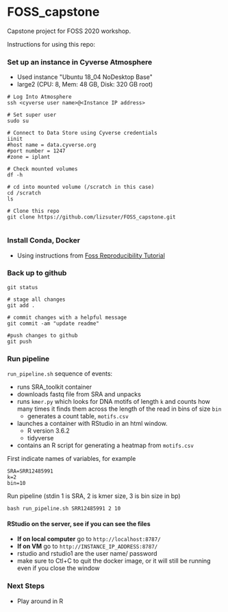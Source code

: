 # FOSS_capstone
Capstone project for FOSS 2020 workshop.

Instructions for using this repo:


### Set up an instance in Cyverse Atmosphere
- Used instance "Ubuntu 18_04 NoDesktop Base"
- large2 (CPU: 8, Mem: 48 GB, Disk: 320 GB root)



```
# Log Into Atmosphere
ssh <cyverse user name>@<Instance IP address>

# Set super user
sudo su

# Connect to Data Store using Cyverse credentials
iinit
#host name = data.cyverse.org
#port number = 1247
#zone = iplant

# Check mounted volumes
df -h 

# cd into mounted volume (/scratch in this case)
cd /scratch
ls

# Clone this repo
git clone https://github.com/lizsuter/FOSS_capstone.git


```

### Install Conda, Docker 
- Using instructions from [Foss Reproducibility Tutorial](https://learning.cyverse.org/projects/cyverse-cyverse-reproducbility-tutorial/en/latest/step2.html#install-conda)

### Back up to github
```
git status

# stage all changes 
git add .

# commit changes with a helpful message
git commit -am "update readme"

#push changes to github
git push
```

### Run pipeline
`run_pipeline.sh` sequence of events:
- runs SRA_toolkit container
- downloads fastq file from SRA and unpacks
- runs `kmer.py` which looks for DNA motifs of length `k` and counts how many times it finds them across the length of the read in bins of size `bin`
	- generates a count table, `motifs.csv`
- launches a container with RStudio in an html window. 
	- R version 3.6.2
	- tidyverse
- contains an R script for generating a heatmap from `motifs.csv`


First indicate names of variables, for example
```
SRA=SRR12485991
k=2
bin=10
```

Run pipeline (stdin 1 is SRA, 2 is kmer size, 3 is bin size in bp)
```
bash run_pipeline.sh SRR12485991 2 10
```

#### RStudio on the server,  see if you can see the files
- **If on local computer** go to `http://localhost:8787/`  
- **If on VM** go to `http://INSTANCE_IP_ADDRESS:8787/`
- rstudio and rstudio1 are the user name/ password
- make sure to Ctl+C to quit the docker image, or it will still be running even if you close the window


### Next Steps
- Play around in R

